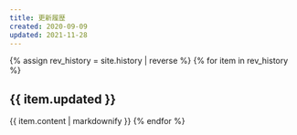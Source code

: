 ```yaml
---
title: 更新履歴
created: 2020-09-09
updated: 2021-11-28
---
```

{% assign rev_history = site.history | reverse %}
{% for item in rev_history %}
## <a name="{{ item.updated }}">{{ item.updated }}</a>
{{ item.content | markdownify }}
{% endfor %}
